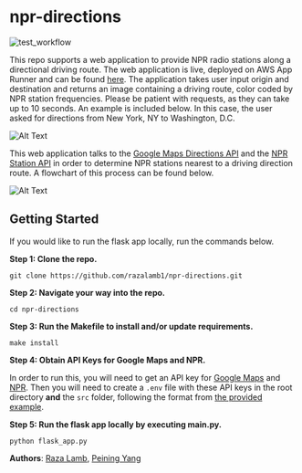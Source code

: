 
# npr-directions
![test_workflow](https://github.com/razalamb1/npr-directions/actions/workflows/tests.yml/badge.svg)

This repo supports a web application to provide NPR radio stations along a directional driving route. The web application is live, deployed on AWS App Runner and can be found [here](https://u7xdjayug8.us-east-2.awsapprunner.com/). The application takes user input origin and destination and returns an image containing a driving route, color coded by NPR station frequencies. Please be patient with requests, as they can take up to 10 seconds. An example is included below. In this case, the user asked for directions from New York, NY to Washington, D.C.

![Alt Text](https://github.com/razalamb1/npr-directions/blob/main/images/IMG_4404.png?raw=True)

This web application talks to the [Google Maps Directions API](https://developers.google.com/maps/documentation/directions/overview) and the [NPR Station API](https://dev.npr.org/api/?urls.primaryName=station) in order to determine NPR stations nearest to a driving direction route. A flowchart of this process can be found below.

![Alt Text](https://github.com/razalamb1/npr-directions/blob/main/images/npr.png?raw=True)


## Getting Started

If you would like to run the flask app locally, run the commands below.

**Step 1: Clone the repo.**
```
git clone https://github.com/razalamb1/npr-directions.git
```

**Step 2: Navigate your way into the repo.**
```
cd npr-directions
```

**Step 3: Run the Makefile to install and/or update requirements.**
```
make install
```

**Step 4: Obtain API Keys for Google Maps and NPR.**

In order to run this, you will need to get an API key for [Google Maps](https://developers.google.com/maps/documentation/javascript/get-api-key) and [NPR](https://dev.npr.org/guide/prerequisites/). Then you will need to create a `.env` file with these API keys in the root directory **and** the `src` folder, following the format from [the provided example](getting_started/.env_example).

**Step 5: Run the flask app locally by executing main.py.**
```
python flask_app.py
```

**Authors**: [Raza Lamb](https://github.com/razalamb1), [Peining Yang](https://github.com/peiningyang)


